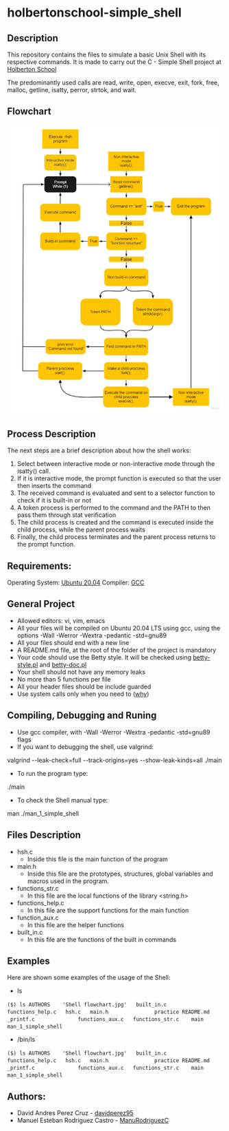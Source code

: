 # holbertonschool-simple_shell

## Description

This repository contains the files to simulate a basic Unix Shell with its respective commands. It is made to carry out the C - Simple Shell project at [Holberton School](https://www.holbertonschool.com/)

The predominantly used calls are read, write, open, execve, exit, fork, free, malloc, getline, isatty, perror, strtok, and wait.

## Flowchart

![Shell Flowchart](/shell_flowchart.jpg "Shell Flowchart")
## Process Description

The next steps are a brief description about how the shell works:

1. Select between interactive mode or non-interactive mode through the isatty() call.
2. If it is interactive mode, the prompt function is executed so that the user then inserts the command
3. The received command is evaluated and sent to a selector function to check if it is built-in or not
4. A token process is performed to the command and the PATH to then pass them through stat verification
5. The child process is created and the command is executed inside the child process, while the parent process waits
6. Finally, the child process terminates and the parent process returns to the prompt function.

## Requirements:

Operating System: [Ubuntu 20.04](https://releases.ubuntu.com/20.04/)
Compiler: [GCC](https://gcc.gnu.org/)

## General Project

- Allowed editors: vi, vim, emacs
- All your files will be compiled on Ubuntu 20.04 LTS using gcc, using the options -Wall -Werror -Wextra -pedantic -std=gnu89
- All your files should end with a new line
- A README.md file, at the root of the folder of the project is mandatory
- Your code should use the Betty style. It will be checked using [betty-style.pl](https://github.com/holbertonschool/Betty/blob/master/betty-style.pl) and [betty-doc.pl](https://github.com/holbertonschool/Betty/blob/master/betty-doc.pl)
- Your shell should not have any memory leaks
- No more than 5 functions per file
- All your header files should be include guarded
- Use system calls only when you need to ([why](https://www.quora.com/Why-are-system-calls-expensive-in-operating-systems))

## Compiling, Debugging and Runing

- Use gcc compiler, with -Wall -Werror -Wextra -pedantic -std=gnu89 flags
- If you want to debugging the shell, use valgrind:

valgrind --leak-check=full --track-origins=yes --show-leak-kinds=all ./main

- To run the program type: 

./main

- To check the Shell manual type: 

man ./man_1_simple_shell

## Files Description

- hsh.c
	- Inside this file is the main function of the program
- main.h
	- Inside this file are the prototypes, structures, global variables and macros used in the program.
- functions_str.c
	- In this file are the local functions of the library <string.h>
- functions_help.c
	- In this file are the support functions for the main function
- function_aux.c
	- In this file are the helper functions
- built_in.c
	- In this file are the functions of the built in commands

## Examples

Here are shown some examples of the usage of the Shell:

- ls

`($) ls
 AUTHORS    'Shell flowchart.jpg'   built_in.c        functions_help.c   hsh.c   main.h               practice
 README.md   _printf.c              functions_aux.c   functions_str.c    main    man_1_simple_shell`

- /bin/ls

`($) ls
 AUTHORS    'Shell flowchart.jpg'   built_in.c        functions_help.c   hsh.c   main.h               practice
 README.md   _printf.c              functions_aux.c   functions_str.c    main    man_1_simple_shell`

## Authors:

- David Andres Perez Cruz - [davidperez95](https://github.com/davidperez95)
- Manuel Esteban Rodriguez Castro - [ManuRodriguezC](https://github.com/ManuRodriguezC)
